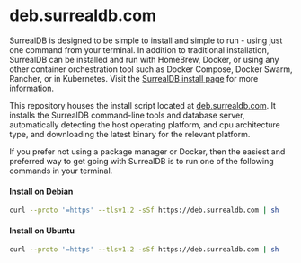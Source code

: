 # deb.surrealdb.com

SurrealDB is designed to be simple to install and simple to run - using just one command from your terminal. In addition to traditional installation, SurrealDB can be installed and run with HomeBrew, Docker, or using any other container orchestration tool such as Docker Compose, Docker Swarm, Rancher, or in Kubernetes. Visit the [SurrealDB install page](https://surrealdb.com/install) for more information.

This repository houses the install script located at [deb.surrealdb.com](https://deb.surrealdb.com). It installs the SurrealDB command-line tools and database server,  automatically detecting the host operating platform, and cpu architecture type, and downloading the latest binary for the relevant platform.

If you prefer not using a package manager or Docker, then the easiest and preferred way to get going with SurrealDB is to run one of the following commands in your terminal.

#### Install on Debian

```bash
curl --proto '=https' --tlsv1.2 -sSf https://deb.surrealdb.com | sh
```

#### Install on Ubuntu

```bash
curl --proto '=https' --tlsv1.2 -sSf https://deb.surrealdb.com | sh
```